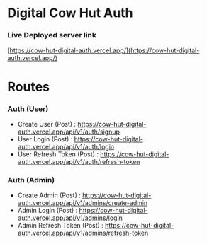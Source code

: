 # Digital Cow Hut Auth

### Live Deployed server link

[https://cow-hut-digital-auth.vercel.app/](https://cow-hut-digital-auth.vercel.app/)

# Routes

### Auth (User)

- Create User (Post) : https://cow-hut-digital-auth.vercel.app/api/v1/auth/signup
- User Login (Post) : https://cow-hut-digital-auth.vercel.app/api/v1/auth/login
- User Refresh Token (Post) : https://cow-hut-digital-auth.vercel.app/api/v1/auth/refresh-token

### Auth (Admin)

- Create Admin (Post) : https://cow-hut-digital-auth.vercel.app/api/v1/admins/create-admin
- Admin Login (Post) : https://cow-hut-digital-auth.vercel.app/api/v1/admins/login
- Admin Refresh Token (Post) : https://cow-hut-digital-auth.vercel.app/api/v1/admins/refresh-token
